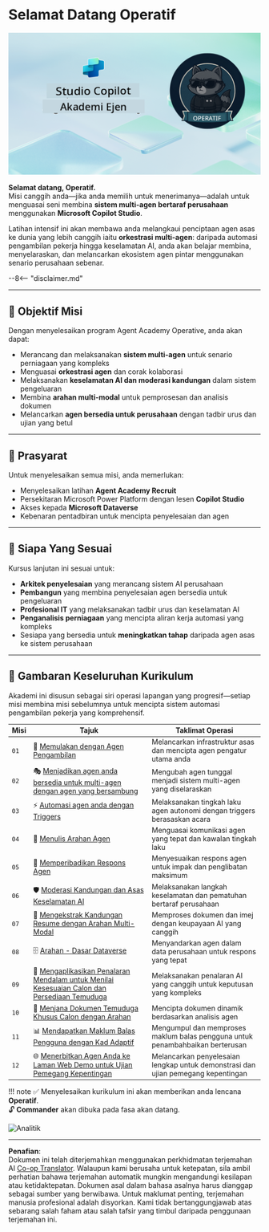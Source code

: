 <!--
CO_OP_TRANSLATOR_METADATA:
{
  "original_hash": "24fcbe9a57d3439e05f8866e550c0a84",
  "translation_date": "2025-10-20T00:58:51+00:00",
  "source_file": "docs/operative-preview/README.md",
  "language_code": "ms"
}
-->
# Selamat Datang Operatif

![Copilot Studio Agent Academy Operative](../../../../translated_images/mcs-agent-academy-operative-banner.a936fde2d84d1b89cfdbb18f2ef98a24b970727bad45fd3ba072ada68200e6fc.ms.png)

**Selamat datang, Operatif.**  
Misi canggih anda—jika anda memilih untuk menerimanya—adalah untuk menguasai seni membina **sistem multi-agen bertaraf perusahaan** menggunakan **Microsoft Copilot Studio**.

Latihan intensif ini akan membawa anda melangkaui penciptaan agen asas ke dunia yang lebih canggih iaitu **orkestrasi multi-agen**: daripada automasi pengambilan pekerja hingga keselamatan AI, anda akan belajar membina, menyelaraskan, dan melancarkan ekosistem agen pintar menggunakan senario perusahaan sebenar.

--8<-- "disclaimer.md"

---

## 🎯 Objektif Misi

Dengan menyelesaikan program Agent Academy Operative, anda akan dapat:

- Merancang dan melaksanakan **sistem multi-agen** untuk senario perniagaan yang kompleks
- Menguasai **orkestrasi agen** dan corak kolaborasi
- Melaksanakan **keselamatan AI dan moderasi kandungan** dalam sistem pengeluaran
- Membina **arahan multi-modal** untuk pemprosesan dan analisis dokumen
- Melancarkan **agen bersedia untuk perusahaan** dengan tadbir urus dan ujian yang betul

---

## 🧪 Prasyarat

Untuk menyelesaikan semua misi, anda memerlukan:

- Menyelesaikan latihan **Agent Academy Recruit**
- Persekitaran Microsoft Power Platform dengan lesen **Copilot Studio**
- Akses kepada **Microsoft Dataverse**
- Kebenaran pentadbiran untuk mencipta penyelesaian dan agen

---

## 🧬 Siapa Yang Sesuai

Kursus lanjutan ini sesuai untuk:

- **Arkitek penyelesaian** yang merancang sistem AI perusahaan
- **Pembangun** yang membina penyelesaian agen bersedia untuk pengeluaran
- **Profesional IT** yang melaksanakan tadbir urus dan keselamatan AI
- **Penganalisis perniagaan** yang mencipta aliran kerja automasi yang kompleks
- Sesiapa yang bersedia untuk **meningkatkan tahap** daripada agen asas ke sistem perusahaan

---

## 🧭 Gambaran Keseluruhan Kurikulum

Akademi ini disusun sebagai siri operasi lapangan yang progresif—setiap misi membina misi sebelumnya untuk mencipta sistem automasi pengambilan pekerja yang komprehensif.

| Misi | Tajuk | Taklimat Operasi |
|------|-------|------------------|
| `01` | 🚨 [Memulakan dengan Agen Pengambilan](./01-get-started/README.md) | Melancarkan infrastruktur asas dan mencipta agen pengatur utama anda |
| `02` | 🎭 [Menjadikan agen anda bersedia untuk multi-agen dengan agen yang bersambung](./02-multi-agent/README.md) | Mengubah agen tunggal menjadi sistem multi-agen yang diselaraskan |
| `03` | ⚡ [Automasi agen anda dengan Triggers](./03-automate-triggers/README.md) | Melaksanakan tingkah laku agen autonomi dengan triggers berasaskan acara |
| `04` | 📝 [Menulis Arahan Agen](./04-agent-instructions/README.md) | Menguasai komunikasi agen yang tepat dan kawalan tingkah laku |
| `05` | 💬 [Memperibadikan Respons Agen](./05-agent-responses/README.md) | Menyesuaikan respons agen untuk impak dan penglibatan maksimum |
| `06` | 🛡️ [Moderasi Kandungan dan Asas Keselamatan AI](./06-ai-safety/README.md) | Melaksanakan langkah keselamatan dan pematuhan bertaraf perusahaan |
| `07` | 🎨 [Mengekstrak Kandungan Resume dengan Arahan Multi-Modal](./07-multimodal-prompts/README.md) | Memproses dokumen dan imej dengan keupayaan AI yang canggih |
| `08` | 🗄️ [Arahan - Dasar Dataverse](./08-dataverse-grounding/README.md) | Menyandarkan agen dalam data perusahaan untuk respons yang tepat |
| `09` | 🧠 [Mengaplikasikan Penalaran Mendalam untuk Menilai Kesesuaian Calon dan Persediaan Temuduga](./09-deep-reasoning/README.md) | Melaksanakan penalaran AI yang canggih untuk keputusan yang kompleks |
| `10` | 📄 [Menjana Dokumen Temuduga Khusus Calon dengan Arahan](./10-generate-documents/README.md) | Mencipta dokumen dinamik berdasarkan analisis agen |
| `11` | 📊 [Mendapatkan Maklum Balas Pengguna dengan Kad Adaptif](./11-obtain-user-feedback/README.md) | Mengumpul dan memproses maklum balas pengguna untuk penambahbaikan berterusan |
| `12` | 🌐 [Menerbitkan Agen Anda ke Laman Web Demo untuk Ujian Pemegang Kepentingan](./12-demo-website/README.md) | Melancarkan penyelesaian lengkap untuk demonstrasi dan ujian pemegang kepentingan |

!!! note
    ✅ Menyelesaikan kurikulum ini akan memberikan anda lencana **Operatif**.  
    🔓 **Commander** akan dibuka pada fasa akan datang.

<!-- markdownlint-disable-next-line MD033 -->
<img src="https://m365-visitor-stats.azurewebsites.net/agent-academy/operative" alt="Analitik" />

---

**Penafian**:  
Dokumen ini telah diterjemahkan menggunakan perkhidmatan terjemahan AI [Co-op Translator](https://github.com/Azure/co-op-translator). Walaupun kami berusaha untuk ketepatan, sila ambil perhatian bahawa terjemahan automatik mungkin mengandungi kesilapan atau ketidaktepatan. Dokumen asal dalam bahasa asalnya harus dianggap sebagai sumber yang berwibawa. Untuk maklumat penting, terjemahan manusia profesional adalah disyorkan. Kami tidak bertanggungjawab atas sebarang salah faham atau salah tafsir yang timbul daripada penggunaan terjemahan ini.